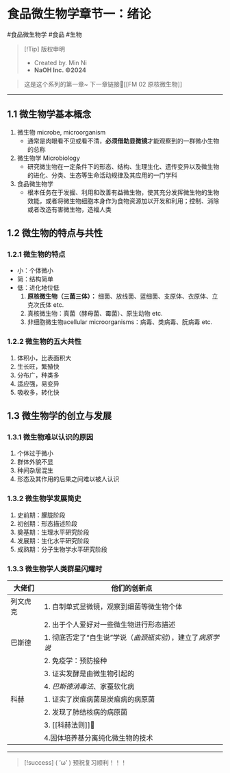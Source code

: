 # 食品微生物学章节一：绪论
#食品微生物学 #食品 #生物 


> [!Tip] 版权申明
> - Created by. Min Ni
> -  **NaOH Inc. ©2024**

> 这是这个系列的第一章~
> 下一章链接🔗[[FM 02 原核微生物]]

---
## 1.1 微生物学基本概念
1. 微生物 microbe, microorganism
	- 通常是肉眼看不见或看不清，**必须借助显微镜**才能观察到的一群微小生物的总称
2. 微生物学 Microbiology
	- 研究微生物在一定条件下的形态、结构、生理生化、遗传变异以及微生物的进化、分类、生态等生命活动规律及其应用的一门学科
3. 食品微生物学
	- 根本任务在于发掘、利用和改善有益微生物，使其充分发挥微生物的生物效能，或者将微生物细胞本身作为食物资源加以开发和利用；控制、消除或者改造有害微生物，造福人类
## 1.2 微生物的特点与共性
### 1.2.1 微生物的特点
- 小：个体微小
- 简：结构简单
- 低：进化地位低
	1. **原核微生物（三菌三体）：** 细菌、放线菌、蓝细菌、支原体、衣原体、立克次氏体 etc.
	2. 真核微生物：真菌（酵母菌、霉菌）、原生动物 etc.
	3. 非细胞微生物acellular microorganisms：病毒、类病毒、朊病毒 etc.
### 1.2.2 微生物的五大共性
1. 体积小，比表面积大
2. 生长旺，繁殖快
3. 分布广，种类多
4. 适应强，易变异
5. 吸收多，转化快
## 1.3 微生物学的创立与发展
### 1.3.1 微生物难以认识的原因
1. 个体过于微小
2. 群体外貌不显
3. 种间杂居混生
4. 形态及其作用的后果之间难以被人认识
### 1.3.2 微生物学发展简史
1. 史前期：朦胧阶段
2. 初创期：形态描述阶段
3. 奠基期：生理水平研究阶段
4. 发展期：生化水平研究阶段
5. 成熟期：分子生物学水平研究阶段
### 1.3.3 微生物学人类群星闪耀时

| 大佬们  | 他们的创新点                             |
| ---- | ---------------------------------- |
| 列文虎克 | 1. 自制单式显微镜，观察到细菌等微生物个体             |
|      | 2. 出于个人爱好对一些微生物进行形态描述              |
| 巴斯德  | 1. 彻底否定了“自生说”学说（*曲颈瓶实验*），建立了*病原学说* |
|      | 2. 免疫学：预防接种                        |
|      | 3. 证实发酵是由微生物引起的                    |
|      | 4. *巴斯德消毒法*、家蚕软化病                  |
| 科赫   | 1. 证实了炭疽病菌是炭疽病的病原菌                 |
|      | 2. 发现了肺结核病的病原菌                     |
|      | 3. [[科赫法则]]🔗                      |
|      | 4.固体培养基分离纯化微生物的技术                  |

---
> [!success] ( ’ω’ ) 预祝复习顺利！！！       


